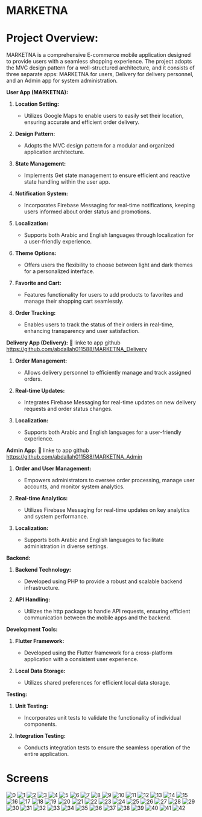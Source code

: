 # MARKETNA

# Project Overview:
MARKETNA is a comprehensive E-commerce mobile application designed to provide users with a seamless shopping experience. The project adopts the MVC design pattern for a well-structured architecture, and it consists of three separate apps: MARKETNA for users, Delivery for delivery personnel, and an Admin app for system administration.

**User App (MARKETNA):**
1. **Location Setting:**
   - Utilizes Google Maps to enable users to easily set their location, ensuring accurate and efficient order delivery.

2. **Design Pattern:**
   - Adopts the MVC design pattern for a modular and organized application architecture.

3. **State Management:**
   - Implements Get state management to ensure efficient and reactive state handling within the user app.

4. **Notification System:**
   - Incorporates Firebase Messaging for real-time notifications, keeping users informed about order status and promotions.

5. **Localization:**
   - Supports both Arabic and English languages through localization for a user-friendly experience.

6. **Theme Options:**
   - Offers users the flexibility to choose between light and dark themes for a personalized interface.

7. **Favorite and Cart:**
   - Features functionality for users to add products to favorites and manage their shopping cart seamlessly.

8. **Order Tracking:**
   - Enables users to track the status of their orders in real-time, enhancing transparency and user satisfaction.

**Delivery App (Delivery):**
🔗 linke to app github 
https://github.com/abdallah011588/MARKETNA_Delivery
1. **Order Management:**
   - Allows delivery personnel to efficiently manage and track assigned orders.

2. **Real-time Updates:**
   - Integrates Firebase Messaging for real-time updates on new delivery requests and order status changes.

3. **Localization:**
   - Supports both Arabic and English languages for a user-friendly experience.

**Admin App:**
🔗 linke to app github 
https://github.com/abdallah011588/MARKETNA_Admin
1. **Order and User Management:**
   - Empowers administrators to oversee order processing, manage user accounts, and monitor system analytics.

2. **Real-time Analytics:**
   - Utilizes Firebase Messaging for real-time updates on key analytics and system performance.

3. **Localization:**
   - Supports both Arabic and English languages to facilitate administration in diverse settings.

**Backend:**
1. **Backend Technology:**
   - Developed using PHP to provide a robust and scalable backend infrastructure.

2. **API Handling:**
   - Utilizes the http package to handle API requests, ensuring efficient communication between the mobile apps and the backend.

**Development Tools:**
1. **Flutter Framework:**
   - Developed using the Flutter framework for a cross-platform application with a consistent user experience.

2. **Local Data Storage:**
   - Utilizes shared preferences for efficient local data storage.

**Testing:**
1. **Unit Testing:**
   - Incorporates unit tests to validate the functionality of individual components.

2. **Integration Testing:**
   - Conducts integration tests to ensure the seamless operation of the entire application.



# Screens

![0](https://github.com/abdallah011588/MARKETNA/assets/88535699/910e4979-ddec-4e76-bf64-28dc21aeda4c)
![1](https://github.com/abdallah011588/MARKETNA/assets/88535699/41c77846-71d3-448a-91c7-51414b4ffe96)
![2](https://github.com/abdallah011588/MARKETNA/assets/88535699/3439e9d0-831e-4dd6-8905-9c7092eae116)
![3](https://github.com/abdallah011588/MARKETNA/assets/88535699/3967f8fd-870c-4e27-bbee-fd945a053be2)
![4](https://github.com/abdallah011588/MARKETNA/assets/88535699/eb1e9f7c-2352-4b8a-99ad-f1e2f16e71c6)
![5](https://github.com/abdallah011588/MARKETNA/assets/88535699/6ae4d5d6-2288-4be0-b9d0-f0161fb4cb34)
![6](https://github.com/abdallah011588/MARKETNA/assets/88535699/d256b6cc-344d-4bf3-b5b8-99d153b936f6)
![7](https://github.com/abdallah011588/MARKETNA/assets/88535699/fc216b8e-cf60-4b1b-b6a3-a94379bac5ab)
![8](https://github.com/abdallah011588/MARKETNA/assets/88535699/25fbe64a-e8ef-42ca-94d9-0fa22416693a)
![9](https://github.com/abdallah011588/MARKETNA/assets/88535699/efcfab8e-db0d-4f38-8dd2-a4999dd16a06)
![10](https://github.com/abdallah011588/MARKETNA/assets/88535699/b8e49302-d55c-4620-8576-7438ba676472)
![11](https://github.com/abdallah011588/MARKETNA/assets/88535699/d776a6b3-e310-4fa2-ac35-d2f73eac33b7)
![12](https://github.com/abdallah011588/MARKETNA/assets/88535699/dc2ae312-83a6-45ec-903f-39532e6dad1e)
![13](https://github.com/abdallah011588/MARKETNA/assets/88535699/53f4ab44-7b4e-4a7c-8494-ce06249ad9bf)
![14](https://github.com/abdallah011588/MARKETNA/assets/88535699/7cd2917f-738d-49a0-8f18-701d624e083a)
![15](https://github.com/abdallah011588/MARKETNA/assets/88535699/78f8a2a9-8cfb-460d-befe-d8cb61854dc3)
![16](https://github.com/abdallah011588/MARKETNA/assets/88535699/987e5df4-5c42-487c-bdbd-6c544f9bd3e6)
![17](https://github.com/abdallah011588/MARKETNA/assets/88535699/5825926c-34bf-4864-97f0-2139c007394c)
![18](https://github.com/abdallah011588/MARKETNA/assets/88535699/30b75331-e021-4fa0-ace5-ca5badfc8f8d)
![19](https://github.com/abdallah011588/MARKETNA/assets/88535699/6b2f251c-755c-4157-b804-6a21e5888b72)
![20](https://github.com/abdallah011588/MARKETNA/assets/88535699/3bd10083-6e96-4cbc-86d0-2fe57bd9c276)
![21](https://github.com/abdallah011588/MARKETNA/assets/88535699/15b3890b-9419-4361-8a83-e25ae460c730)
![22](https://github.com/abdallah011588/MARKETNA/assets/88535699/fbd90206-b993-4229-a1e1-7d2cb03aef97)
![23](https://github.com/abdallah011588/MARKETNA/assets/88535699/dfc6741a-0a05-4f4d-892b-1c1c2e9e8b04)
![24](https://github.com/abdallah011588/MARKETNA/assets/88535699/8b10183a-7498-466e-b450-29ba0da20b75)
![25](https://github.com/abdallah011588/MARKETNA/assets/88535699/378e5e7d-5853-43fd-aae8-a9a1d1737d54)
![26](https://github.com/abdallah011588/MARKETNA/assets/88535699/554735d3-a0f4-489e-adfa-e818c8fd2cf7)
![27](https://github.com/abdallah011588/MARKETNA/assets/88535699/64cf564f-b419-4609-a429-1d73ca2a56d0)
![28](https://github.com/abdallah011588/MARKETNA/assets/88535699/a9ec00c7-4bbf-4f82-9005-24a0b7d5a705)
![29](https://github.com/abdallah011588/MARKETNA/assets/88535699/d68953d1-7400-4877-aa7f-c87b95a542a3)
![30](https://github.com/abdallah011588/MARKETNA/assets/88535699/c01ef0cd-eadf-481b-b3d4-ed0f4e0493a8)
![31](https://github.com/abdallah011588/MARKETNA/assets/88535699/083d273b-be7c-4e3c-819d-651b8832cc4f)
![32](https://github.com/abdallah011588/MARKETNA/assets/88535699/3febea00-1362-47e0-9b68-39fcf6405925)
![33](https://github.com/abdallah011588/MARKETNA/assets/88535699/549d13ce-91bf-40b0-826f-5e4fb1b04606)
![34](https://github.com/abdallah011588/MARKETNA/assets/88535699/0eb4dcc9-073b-4361-907e-48075709a43a)
![35](https://github.com/abdallah011588/MARKETNA/assets/88535699/79dd7bc1-5137-4c25-8427-956f3bf59e2f)
![36](https://github.com/abdallah011588/MARKETNA/assets/88535699/ba409e83-437e-4535-b9c4-2af415db59a7)
![37](https://github.com/abdallah011588/MARKETNA/assets/88535699/4f5d6084-0deb-45ae-9d70-0cead0aec0dc)
![38](https://github.com/abdallah011588/MARKETNA/assets/88535699/8925645c-a4e1-4d94-a6ab-27275b5526ae)
![39](https://github.com/abdallah011588/MARKETNA/assets/88535699/0185a83c-0f10-44a1-a991-a69af8393b15)
![40](https://github.com/abdallah011588/MARKETNA/assets/88535699/d4874b07-be32-4e55-8c1f-241da1dede6f)
![41](https://github.com/abdallah011588/MARKETNA/assets/88535699/26056499-2ba0-4d88-be63-450084105d25)
![42](https://github.com/abdallah011588/MARKETNA/assets/88535699/98aab56b-6524-4645-a445-df098938d69d)
